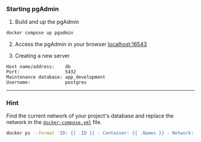### Starting pgAdmin

1. Build and up the pgAdmin

```bash
docker compose up pgadmin
```

2. Access the pgAdmin in your browser [localhost:16543](http://localhost:16543)


3. Creating a new server

```
Host name/address:    db
Port:                 5432
Maintenance database: app_development
Username:             postgres
```

---

### Hint

Find the current network of your project's database and replace the network in the [`docker-compose.yml`](/docker-compose.yml#L19) file.

```bash
docker ps --format 'ID: {{ .ID }} - Container: {{ .Names }} - Network: {{ json .Networks }}'
```

